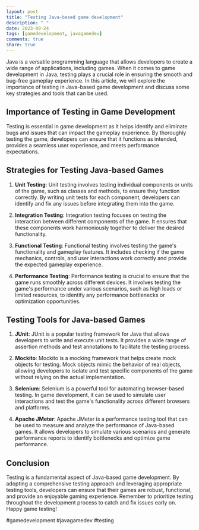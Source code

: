 ```yaml
---
layout: post
title: "Testing Java-based game development"
description: " "
date: 2023-09-24
tags: [gamedevelopment, javagamedev]
comments: true
share: true
---
```


Java is a versatile programming language that allows developers to create a wide range of applications, including games. When it comes to game development in Java, testing plays a crucial role in ensuring the smooth and bug-free gameplay experience. In this article, we will explore the importance of testing in Java-based game development and discuss some key strategies and tools that can be used.

## Importance of Testing in Game Development

Testing is essential in game development as it helps identify and eliminate bugs and issues that can impact the gameplay experience. By thoroughly testing the game, developers can ensure that it functions as intended, provides a seamless user experience, and meets performance expectations.

## Strategies for Testing Java-based Games

1. **Unit Testing**: Unit testing involves testing individual components or units of the game, such as classes and methods, to ensure they function correctly. By writing unit tests for each component, developers can identify and fix any issues before integrating them into the game.

2. **Integration Testing**: Integration testing focuses on testing the interaction between different components of the game. It ensures that these components work harmoniously together to deliver the desired functionality.

3. **Functional Testing**: Functional testing involves testing the game's functionality and gameplay features. It includes checking if the game mechanics, controls, and user interactions work correctly and provide the expected gameplay experience.

4. **Performance Testing**: Performance testing is crucial to ensure that the game runs smoothly across different devices. It involves testing the game's performance under various scenarios, such as high loads or limited resources, to identify any performance bottlenecks or optimization opportunities.

## Testing Tools for Java-based Games

1. **JUnit**: JUnit is a popular testing framework for Java that allows developers to write and execute unit tests. It provides a wide range of assertion methods and test annotations to facilitate the testing process.

2. **Mockito**: Mockito is a mocking framework that helps create mock objects for testing. Mock objects mimic the behavior of real objects, allowing developers to isolate and test specific components of the game without relying on the actual implementation.

3. **Selenium**: Selenium is a powerful tool for automating browser-based testing. In game development, it can be used to simulate user interactions and test the game's functionality across different browsers and platforms.

4. **Apache JMeter**: Apache JMeter is a performance testing tool that can be used to measure and analyze the performance of Java-based games. It allows developers to simulate various scenarios and generate performance reports to identify bottlenecks and optimize game performance.

## Conclusion

Testing is a fundamental aspect of Java-based game development. By adopting a comprehensive testing approach and leveraging appropriate testing tools, developers can ensure that their games are robust, functional, and provide an enjoyable gaming experience. Remember to prioritize testing throughout the development process to catch and fix issues early on. Happy game testing!

#gamedevelopment #javagamedev #testing